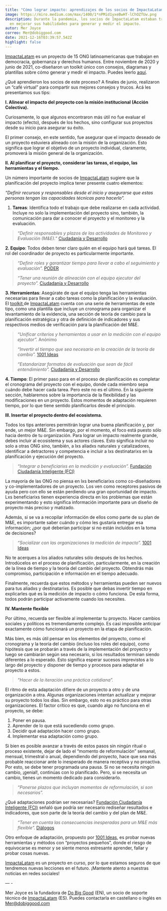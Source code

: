 ```yaml
---
title: "Cómo lograr impacto: aprendizajes de los socios de ImpactaLatam"
image: https://miro.medium.com/max/1400/1*nPMid1yxeBwHT-lChOZfUw.png
description: Durante la pandemia, los socios de ImpactaLatam estaban trabajando
  en mejorar sus habilidades para generar y medir el impacto.
autor: Mer Joyce
correo: Mer@dobiggood.com
date: 2021-12-16T03:39:57.542Z
highlight: false
---
```

<!--StartFragment-->

[ImpactaLatam](https://www.impactalatam.org/) es un proyecto de 15 ONG latinoamericanas que trabajan en democracia, gobernanza y derechos humanos. Entre noviembre de 2020 y junio de 2021, co-diseñaron un toolkit único con consejos, diagramas y plantillas sobre cómo generar y medir el impacto. Puedes leerlo [aquí](https://www.impactalatam.org/metodologia/index.html).

¿Qué aprendieron los socios de este proceso? A finales de junio, realizaron un “café virtual” para compartir sus mejores consejos y trucos. Acá les presentamos sus tips:

**I. Alinear el impacto del proyecto con la misión institucional (Acción Colectiva).**

Curiosamente, lo que algunos encontraron más útil no fue evaluar el impacto (efecto), después de los hechos, sino configurar sus proyectos desde su inicio para asegurar su éxito.

El primer consejo, en este sentido, fue asegurar que el impacto deseado de un proyecto estuviera alineado con la misión de la organización. Esto significa que lograr el objetivo de un proyecto individual, claramente, promoverá la misión general de la organización.

**II. Al planificar el proyecto, considerar las tareas, el equipo, las herramientas y el tiempo.**

Un número importante de socios de [ImpactaLatam](https://www.impactalatam.org/) sugiere que la planificación del proyecto implica tener presente cuatro elementos:

*“Definir recursos y responsables desde el inicio y asegurarse que estas personas tengan las capacidades técnicas para hacerlo”.*

1. **Tareas**: Identifica todo el trabajo que debe realizarse en cada actividad. Incluye no solo la implementación del proyecto sino, también, la comunicación para dar a conocer el proyecto y el monitoreo y la evaluación.

> *“Definir responsables y plazos de las actividades de Monitoreo y Evaluación (M&E).”* [Ciudadanía y Desarrollo](https://www.ciudadaniaydesarrollo.org/)

**2. Equipo**: Todos deben tener claro quién en el equipo hará qué tareas. El rol del coordinador de proyecto es particularmente importante.

> *“Definir roles y garantizar tiempo para llevar a cabo el seguimiento y evaluación”.* [PODER](https://poderlatam.org/en/)
>
> *“Tener una reunión de alineación con el equipo ejecutor del proyecto”.* [Ciudadanía y Desarrollo](https://www.ciudadaniaydesarrollo.org/)

**3. Herramientas**: Asegúrate de que el equipo tenga las herramientas necesarias para llevar a cabo tareas como la planificación y la evaluación. El [toolkit ](http://publicaciones.redciudadana.org/2021/Toolkit%20para%20el%20monitoreo%20%20y%20la%20evaluacio%CC%81n%20de%20impacto_Impacta%20Latam.pdf)de [ImpactaLatam](https://www.impactalatam.org/) cuenta con una serie de herramientas de este tipo, como una plantilla que incluye un cronograma para organizar el levantamiento de la evidencia, una sección de teoría de cambio para la planificación estratégica y otra de definición de indicadores y sus respectivos medios de verificación para la planificación del M&E.

> *“Unificar criterios y herramientas a usar en la medición con el equipo ejecutor”.* Anónimo
>
> *“Invertir el tiempo que sea necesario en la creación de la teoría de cambio”.* [1001 Ideas](https://www.1001ideas.org/)
>
> *“Estandarizar formatos de evaluación que sean de fácil entendimiento”.* [Ciudadanía y Desarrollo](https://www.ciudadaniaydesarrollo.org/)

**4. Tiempo**: El primer paso para en el proceso de planificación es completar el cronograma del proyecto con el equipo, donde cada miembro sepa cuándo debe hacer cada tarea. Pero este no es el último. En la siguiente sección, hablaremos sobre la importancia de la flexibilidad y las modificaciones en un proyecto. Estos momentos de adaptación requieren tiempo, por lo que tiene sentido planificarlos desde el principio.

**III. Insertar el proyecto dentro del ecosistema.**

Todos los tips anteriores permitirán lograr una buena planificación y, por ende, un mejor M&E. Sin embargo, por el momento, el foco está puesto sólo hacia dentro de tu organización. Para lograr un impacto realmente grande, debes incluir al ecosistema y sus actores claves. Esto significa incluir no solo a otras ONG sino, también, a lxs aliadxs naturales y catalizadores, identificar a detractores y competencia e incluir a lxs destinatarixs en la planificación y ejecución del proyecto.

> *“Integrar a beneficiarixs en la medición y evaluación”.* [Fundación Ciudadanía Inteligente (FCI)](https://ciudadaniai.org/)

La mayoría de las ONG no piensa en lxs beneficiarixs como co-diseñadores y co-implementadores de un proyecto. Los ven como receptores pasivos de ayuda pero con ello se están perdiendo una gran oportunidad de impacto. Lxs beneficiarixs tienen experiencia directa en los problemas que están experimentando y esto significa información importante para un diseño de proyecto más preciso y matizado.

Además, si se va a recopilar información de ellos como parte de su plan de M&E, es importante saber cuándo y cómo les gustaría entregar esa información; ¿por qué deberían participar si no están incluidos en la toma de decisiones?

> *“Socializar con las organizaciones la medición de impacto”.* [1001 Ideas](https://www.1001ideas.org/)

No te acerques a los aliados naturales sólo después de los hechos. Introdúcelos en el proceso de planificación, particularmente, en la creación de la línea de tiempo y la teoría del cambio del proyecto. Obtendrás más compromiso, participación e información en el tiempo adecuado.

Finalmente, recuerda que estos métodos y herramientas pueden ser nuevos para tus aliadxs y destinatarixs. Es posible que debas invertir tiempo en explicarles qué es la medición de impacto o cómo funciona. De esta forma, todos podrán participar activamente cuando los necesites.

**IV. Mantente flexible**

Por último, recuerda ser flexible al implementar tu proyecto. Hacer cambios sociales y políticos es tremendamente complejo. Es casi imposible anticipar exactamente cómo funcionará un proyecto en la etapa de planificación.

Más bien, es más útil pensar en los elementos del proyecto, como el cronograma y la teoría del cambio (incluso los roles del equipo), como hipótesis que se probarán a través de la implementación del proyecto y luego se cambiarán según sea necesario, si los resultados terminan siendo diferentes a lo esperado. Esto significa esperar sucesos imprevistos a lo largo del proyecto y disponer de tiempo y procesos para adaptar el proyecto a estos.

> *“Hacer de la iteración una práctica cotidiana”.*

El ritmo de esta adaptación difiere de un proyecto a otro y de una organización a otra. Algunas organizaciones intentan actualizar y mejorar su proyecto todos los días. Sin embargo, esto no es práctico para otras organizaciones. El factor crítico es que, cuando algo no funciona en el proyecto, se debe:

1. Poner en pausa.
2. Aprender de lo que está sucediendo como grupo.
3. Decidir qué adaptación hacer como grupo.
4. Implementar esa adaptación como grupo.

Si bien es posible avanzar a través de estos pasos sin ningún ritual o proceso existente, dejar de lado el “momento de reformulación” semanal, mensual, trimestral o anual, dependiendo del proyecto, hace que sea más probable reaccionar ante lo inesperado de manera receptiva y no proactiva. Por esto, se debe tener programada una pausa. Si no se necesita ningún cambio, ¡genial!, continúas con lo planificado. Pero, si se necesita un cambio, tienes un momento dedicado para considerarlo.

> *“Ponerse plazos que incluyan momentos de reformulación, si son necesarios”.*

¿Qué adaptaciones podrían ser necesarias? [Fundación Ciudadanía Inteligente (FCI)](https://ciudadaniai.org/) señaló que podría ser necesario rediseñar resultados e indicadores, que son parte de la teoría del cambio y del plan de M&E.

> *“Tener en cuenta las consecuencias inesperadas para un M&E más flexible”.* [Diálogos](https://www.dialogos.org.gt/)

Otro enfoque de adaptación, propuesto por [1001 Ideas](https://www.1001ideas.org/), es probar nuevas herramientas y métodos con “proyectos pequeños”, donde el riesgo de equivocarse es menor y se siente menos estresante aprender, fallar y probar cosas nuevas.

[ImpactaLatam](https://www.impactalatam.org/) es un proyecto en curso, por lo que estamos seguros de que tendremos nuevas lecciones en el futuro. ¡Mantente atento a nuestras noticias en redes sociales!

— -

Mer Joyce es la fundadora de [Do Big Good](http://www.dobiggood.com/) (EN), un socio de soporte técnico de [ImpactaLatam](https://www.impactalatam.org/) (ES). Puedes contactarla en castellano o inglés en Mer@dobiggood.com

<!--EndFragment-->